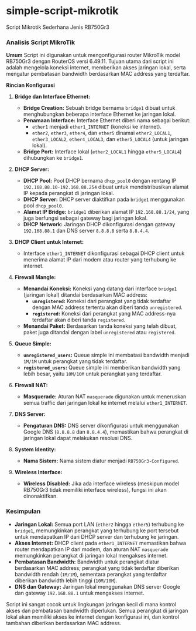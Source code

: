 # simple-script-mikrotik
Script Mikrotik Sederhana Jenis RB750Gr3

### Analisis Script MikroTik

**Umum**
Script ini digunakan untuk mengonfigurasi router MikroTik model RB750Gr3 dengan RouterOS versi 6.49.11. Tujuan utama dari script ini adalah mengelola koneksi internet, memberikan akses jaringan lokal, serta mengatur pembatasan bandwidth berdasarkan MAC address yang terdaftar.

**Rincian Konfigurasi**

1. **Bridge dan Interface Ethernet:**
   - **Bridge Creation:** Sebuah bridge bernama `bridge1` dibuat untuk menghubungkan beberapa interface Ethernet ke jaringan lokal.
   - **Penamaan Interface:** Interface Ethernet diberi nama sebagai berikut:
     - `ether1` menjadi `ether1_INTERNET` (koneksi ke internet).
     - `ether2`, `ether3`, `ether4`, dan `ether5` dinamai `ether2_LOCAL1`, `ether3_LOCAL2`, `ether4_LOCAL3`, dan `ether5_LOCAL4` (untuk jaringan lokal).
   - **Bridge Port:** Interface lokal (`ether2_LOCAL1` hingga `ether5_LOCAL4`) dihubungkan ke `bridge1`.

2. **DHCP Server:**
   - **DHCP Pool:** Pool DHCP bernama `dhcp_pool0` dengan rentang IP `192.168.88.10-192.168.88.254` dibuat untuk mendistribusikan alamat IP kepada perangkat di jaringan lokal.
   - **DHCP Server:** DHCP server diaktifkan pada `bridge1` menggunakan pool `dhcp_pool0`.
   - **Alamat IP Bridge:** `bridge1` diberikan alamat IP `192.168.88.1/24`, yang juga berfungsi sebagai gateway bagi jaringan lokal.
   - **DHCP Network:** Jaringan DHCP dikonfigurasi dengan gateway `192.168.88.1` dan DNS server `8.8.8.8` serta `8.8.4.4`.

3. **DHCP Client untuk Internet:**
   - Interface `ether1_INTERNET` dikonfigurasi sebagai DHCP client untuk menerima alamat IP dari modem atau router yang terhubung ke internet.

4. **Firewall Mangle:**
   - **Menandai Koneksi:** Koneksi yang datang dari interface `bridge1` (jaringan lokal) ditandai berdasarkan MAC address:
     - **`unregistered`:** Koneksi dari perangkat yang tidak terdaftar dengan MAC address tertentu akan diberi tanda `unregistered`.
     - **`registered`:** Koneksi dari perangkat yang MAC address-nya terdaftar akan diberi tanda `registered`.
   - **Menandai Paket:** Berdasarkan tanda koneksi yang telah dibuat, paket juga ditandai dengan label `unregistered` atau `registered`.

5. **Queue Simple:**
   - **`unregistered_users`:** Queue simple ini membatasi bandwidth menjadi `1M/1M` untuk perangkat yang tidak terdaftar.
   - **`registered_users`:** Queue simple ini memberikan bandwidth yang lebih besar, yaitu `10M/10M` untuk perangkat yang terdaftar.

6. **Firewall NAT:**
   - **Masquerade:** Aturan NAT `masquerade` digunakan untuk meneruskan semua traffic dari jaringan lokal ke internet melalui `ether1_INTERNET`.

7. **DNS Server:**
   - **Pengaturan DNS:** DNS server dikonfigurasi untuk menggunakan Google DNS (`8.8.8.8` dan `8.8.4.4`), memastikan bahwa perangkat di jaringan lokal dapat melakukan resolusi DNS.

8. **System Identity:**
   - **Nama Sistem:** Nama sistem diatur menjadi `RB750Gr3-Configured`.

9. **Wireless Interface:**
   - **Wireless Disabled:** Jika ada interface wireless (meskipun model RB750Gr3 tidak memiliki interface wireless), fungsi ini akan dinonaktifkan.

### Kesimpulan

- **Jaringan Lokal:** Semua port LAN (`ether2` hingga `ether5`) terhubung ke `bridge1`, memungkinkan perangkat yang terhubung ke port tersebut untuk mendapatkan IP dari DHCP server dan terhubung ke jaringan.
- **Akses Internet:** DHCP client pada `ether1_INTERNET` memastikan bahwa router mendapatkan IP dari modem, dan aturan NAT `masquerade` memungkinkan perangkat di jaringan lokal mengakses internet.
- **Pembatasan Bandwidth:** Bandwidth untuk perangkat diatur berdasarkan MAC address; perangkat yang tidak terdaftar diberikan bandwidth rendah (`1M/1M`), sementara perangkat yang terdaftar diberikan bandwidth lebih tinggi (`10M/10M`).
- **DNS dan Gateway:** Jaringan lokal menggunakan DNS server Google dan gateway `192.168.88.1` untuk mengakses internet.

Script ini sangat cocok untuk lingkungan jaringan kecil di mana kontrol akses dan pembatasan bandwidth diperlukan. Semua perangkat di jaringan lokal akan memiliki akses ke internet dengan konfigurasi ini, dan kontrol tambahan diberikan berdasarkan MAC address.
